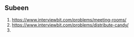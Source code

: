 ## Subeen

1. https://www.interviewbit.com/problems/meeting-rooms/
1. https://www.interviewbit.com/problems/distribute-candy/
1. 
